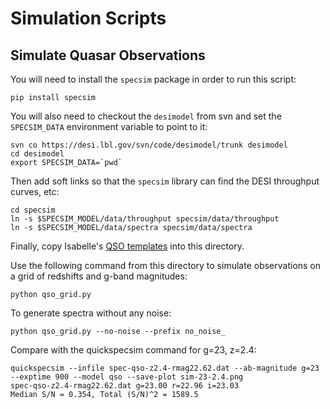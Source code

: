 # Simulation Scripts

## Simulate Quasar Observations

You will need to install the `specsim` package in order to run this script:
```
pip install specsim
```
You will also need to checkout the `desimodel` from svn and set the `SPECSIM_DATA`
environment variable to point to it:
```
svn co https://desi.lbl.gov/svn/code/desimodel/trunk desimodel
cd desimodel
export SPECSIM_DATA=`pwd`
```
Then add soft links so that the `specsim` library can find the DESI throughput curves, etc:
```
cd specsim
ln -s $SPECSIM_MODEL/data/throughput specsim/data/throughput
ln -s $SPECSIM_MODEL/data/spectra specsim/data/spectra
```
Finally, copy Isabelle's
[QSO templates](https://github.com/dkirkby/ArgonneLymanAlpha/issues/1)
into this directory.

Use the following command from this directory to simulate observations on
a grid of redshifts and g-band magnitudes:
```
python qso_grid.py
```
To generate spectra without any noise:
```
python qso_grid.py --no-noise --prefix no_noise_
```

Compare with the quickspecsim command for g=23, z=2.4:
```
quickspecsim --infile spec-qso-z2.4-rmag22.62.dat --ab-magnitude g=23 --exptime 900 --model qso --save-plot sim-23-2.4.png
spec-qso-z2.4-rmag22.62.dat g=23.00 r=22.96 i=23.03
Median S/N = 0.354, Total (S/N)^2 = 1589.5
```
